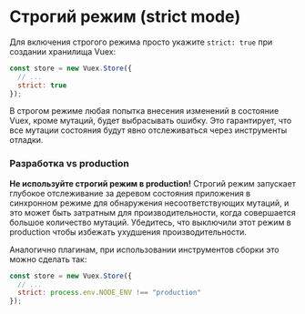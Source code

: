 # Строгий режим (strict mode)

Для включения строгого режима просто укажите `strict: true` при создании хранилища Vuex:

```js
const store = new Vuex.Store({
  // ...
  strict: true
});
```

В строгом режиме любая попытка внесения изменений в состояние Vuex, кроме мутаций, будет выбрасывать ошибку. Это гарантирует, что все мутации состояния будут явно отслеживаться через инструменты отладки.

### Разработка vs production

**Не используйте строгий режим в production!** Строгий режим запускает глубокое отслеживание за деревом состояния приложения в синхронном режиме для обнаружения несоответствующих мутаций, и это может быть затратным для производительности, когда совершается большое количество мутаций. Убедитесь, что выключили этот режим в production чтобы избежать ухудшения производительности.

Аналогично плагинам, при использовании инструментов сборки это можно сделать так:

```js
const store = new Vuex.Store({
  // ...
  strict: process.env.NODE_ENV !== "production"
});
```
